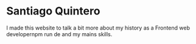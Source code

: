# Santiago Quintero

I made this website to talk a bit more about my history as a Frontend web developernpm run de and my mains skills.


